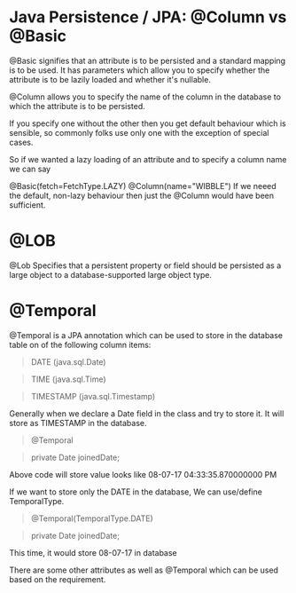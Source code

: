# Java Persistence / JPA: @Column vs @Basic

@Basic signifies that an attribute is to be persisted and a standard mapping is to be used. It has parameters which allow you to specify whether the attribute is to be lazily loaded and whether it's nullable.

@Column allows you to specify the name of the column in the database to which the attribute is to be persisted.

If you specify one without the other then you get default behaviour which is sensible, so commonly folks use only one with the exception of special cases.

So if we wanted a lazy loading of an attribute and to specify a column name we can say

@Basic(fetch=FetchType.LAZY)
@Column(name="WIBBLE")
If we neeed the default, non-lazy behaviour then just the @Column would have been sufficient.

# @LOB
@Lob Specifies that a persistent property or field should be persisted as a large object to a database-supported large object type.

# @Temporal
@Temporal is a JPA annotation which can be used to store in the database table on of the following column items:

> DATE (java.sql.Date)

> TIME (java.sql.Time)

> TIMESTAMP (java.sql.Timestamp)

Generally when we declare a Date field in the class and try to store it.
It will store as TIMESTAMP in the database.

> @Temporal

> private Date joinedDate;

Above code will store value looks like 08-07-17 04:33:35.870000000 PM

If we want to store only the DATE in the database,
We can use/define TemporalType.

> @Temporal(TemporalType.DATE)

> private Date joinedDate;

This time, it would store 08-07-17 in database

There are some other attributes as well as @Temporal which can be used based on the requirement.

